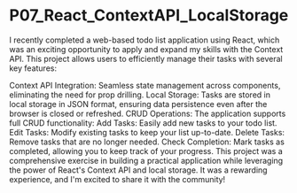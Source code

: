 # P07_React_ContextAPI_LocalStorage
I recently completed a web-based todo list application using React, which was an exciting opportunity to apply and expand my skills with the Context API. This project allows users to efficiently manage their tasks with several key features:

Context API Integration: Seamless state management across components, eliminating the need for prop drilling.
Local Storage: Tasks are stored in local storage in JSON format, ensuring data persistence even after the browser is closed or refreshed.
CRUD Operations: The application supports full CRUD functionality:
Add Tasks: Easily add new tasks to your todo list.
Edit Tasks: Modify existing tasks to keep your list up-to-date.
Delete Tasks: Remove tasks that are no longer needed.
Check Completion: Mark tasks as completed, allowing you to keep track of your progress.
This project was a comprehensive exercise in building a practical application while leveraging the power of React's Context API and local storage. It was a rewarding experience, and I'm excited to share it with the community!

